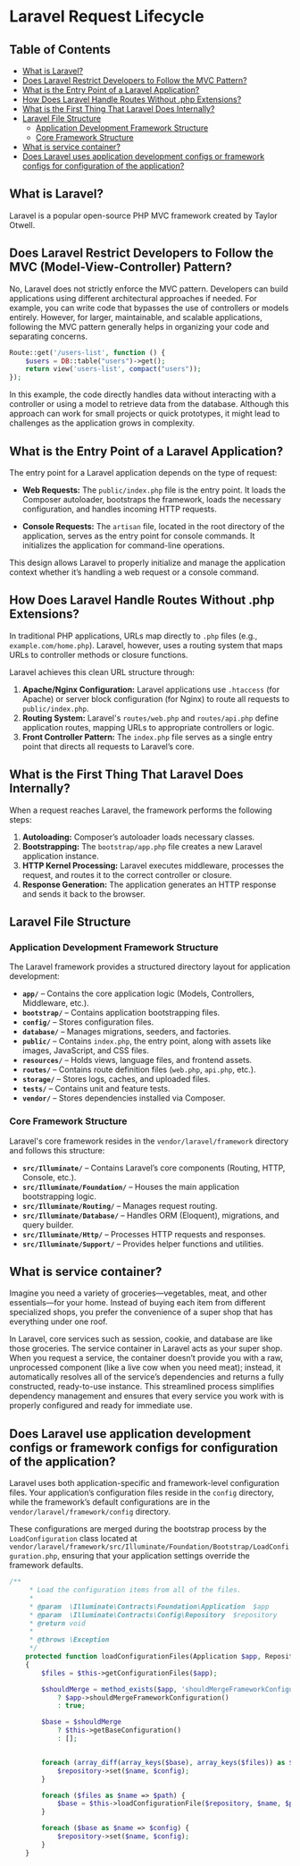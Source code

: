 # Laravel Request Lifecycle

## Table of Contents
- [What is Laravel?](#what-is-laravel)
- [Does Laravel Restrict Developers to Follow the MVC Pattern?](#does-laravel-restrict-developers-to-follow-the-mvc-pattern)
- [What is the Entry Point of a Laravel Application?](#what-is-the-entry-point-of-a-laravel-application)
- [How Does Laravel Handle Routes Without .php Extensions?](#how-does-laravel-handle-routes-without-php-extensions)
- [What is the First Thing That Laravel Does Internally?](#what-is-the-first-thing-that-laravel-does-internally)
- [Laravel File Structure](#laravel-file-structure)
  - [Application Development Framework Structure](#application-development-framework-structure)
  - [Core Framework Structure](#core-framework-structure)
- [What is service container?](#what-is-service-container)
- [Does Laravel uses application development configs or framework configs for configuration of the application?](#does-laravel-uses-application-development-configs-or-framework-configs-for-configuration-of-the-application)

## What is Laravel?
Laravel is a popular open-source PHP MVC framework created by Taylor Otwell.

## Does Laravel Restrict Developers to Follow the MVC (Model-View-Controller) Pattern?
No, Laravel does not strictly enforce the MVC pattern. Developers can build applications using different architectural approaches if needed.
For example, you can write code that bypasses the use of controllers or models entirely. However, for larger, maintainable, and scalable applications, following the MVC pattern generally helps in organizing your code and separating concerns.

```php
Route::get('/users-list', function () {
    $users = DB::table("users")->get();
    return view('users-list', compact("users"));
});
```

In this example, the code directly handles data without interacting with a controller or using a model to retrieve data from the database. Although this approach can work for small projects or quick prototypes, it might lead to challenges as the application grows in complexity.

## What is the Entry Point of a Laravel Application?

The entry point for a Laravel application depends on the type of request:

- **Web Requests:**
  The `public/index.php` file is the entry point. It loads the Composer autoloader, bootstraps the framework, loads the necessary configuration, and handles incoming HTTP requests.

- **Console Requests:**
  The `artisan` file, located in the root directory of the application, serves as the entry point for console commands. It initializes the application for command-line operations.

This design allows Laravel to properly initialize and manage the application context whether it’s handling a web request or a console command.

## How Does Laravel Handle Routes Without .php Extensions?
In traditional PHP applications, URLs map directly to `.php` files (e.g., `example.com/home.php`). Laravel, however, uses a routing system that maps URLs to controller methods or closure functions.

Laravel achieves this clean URL structure through:
1. **Apache/Nginx Configuration:** Laravel applications use `.htaccess` (for Apache) or server block configuration (for Nginx) to route all requests to `public/index.php`.
2. **Routing System:** Laravel's `routes/web.php` and `routes/api.php` define application routes, mapping URLs to appropriate controllers or logic.
3. **Front Controller Pattern:** The `index.php` file serves as a single entry point that directs all requests to Laravel’s core.

## What is the First Thing That Laravel Does Internally?
When a request reaches Laravel, the framework performs the following steps:
1. **Autoloading:** Composer’s autoloader loads necessary classes.
2. **Bootstrapping:** The `bootstrap/app.php` file creates a new Laravel application instance.
3. **HTTP Kernel Processing:** Laravel executes middleware, processes the request, and routes it to the correct controller or closure.
4. **Response Generation:** The application generates an HTTP response and sends it back to the browser.

## Laravel File Structure

### Application Development Framework Structure
The Laravel framework provides a structured directory layout for application development:

- **`app/`** – Contains the core application logic (Models, Controllers, Middleware, etc.).
- **`bootstrap/`** – Contains application bootstrapping files.
- **`config/`** – Stores configuration files.
- **`database/`** – Manages migrations, seeders, and factories.
- **`public/`** – Contains `index.php`, the entry point, along with assets like images, JavaScript, and CSS files.
- **`resources/`** – Holds views, language files, and frontend assets.
- **`routes/`** – Contains route definition files (`web.php`, `api.php`, etc.).
- **`storage/`** – Stores logs, caches, and uploaded files.
- **`tests/`** – Contains unit and feature tests.
- **`vendor/`** – Stores dependencies installed via Composer.

### Core Framework Structure
Laravel's core framework resides in the `vendor/laravel/framework` directory and follows this structure:

- **`src/Illuminate/`** – Contains Laravel’s core components (Routing, HTTP, Console, etc.).
- **`src/Illuminate/Foundation/`** – Houses the main application bootstrapping logic.
- **`src/Illuminate/Routing/`** – Manages request routing.
- **`src/Illuminate/Database/`** – Handles ORM (Eloquent), migrations, and query builder.
- **`src/Illuminate/Http/`** – Processes HTTP requests and responses.
- **`src/Illuminate/Support/`** – Provides helper functions and utilities.

## What is service container?

Imagine you need a variety of groceries—vegetables, meat, and other essentials—for your home. Instead of buying each item from different specialized shops, you prefer the convenience of a super shop that has everything under one roof.

In Laravel, core services such as session, cookie, and database are like those groceries. The service container in Laravel acts as your super shop. When you request a service, the container doesn’t provide you with a raw, unprocessed component (like a live cow when you need meat); instead, it automatically resolves all of the service’s dependencies and returns a fully constructed, ready-to-use instance. This streamlined process simplifies dependency management and ensures that every service you work with is properly configured and ready for immediate use.

## Does Laravel use application development configs or framework configs for configuration of the application?

Laravel uses both application-specific and framework-level configuration files. Your application’s configuration files reside in the `config` directory, while the framework’s default configurations are in the `vendor/laravel/framework/config` directory.

These configurations are merged during the bootstrap process by the `LoadConfiguration` class located at `vendor/laravel/framework/src/Illuminate/Foundation/Bootstrap/LoadConfiguration.php`, ensuring that your application settings override the framework defaults.

```php
/**
     * Load the configuration items from all of the files.
     *
     * @param  \Illuminate\Contracts\Foundation\Application  $app
     * @param  \Illuminate\Contracts\Config\Repository  $repository
     * @return void
     *
     * @throws \Exception
     */
    protected function loadConfigurationFiles(Application $app, RepositoryContract $repository)
    {
        $files = $this->getConfigurationFiles($app);

        $shouldMerge = method_exists($app, 'shouldMergeFrameworkConfiguration')
            ? $app->shouldMergeFrameworkConfiguration()
            : true;

        $base = $shouldMerge
            ? $this->getBaseConfiguration()
            : [];


        foreach (array_diff(array_keys($base), array_keys($files)) as $name => $config) {
            $repository->set($name, $config);
        }

        foreach ($files as $name => $path) {
            $base = $this->loadConfigurationFile($repository, $name, $path, $base);
        }

        foreach ($base as $name => $config) {
            $repository->set($name, $config);
        }
    }
```


